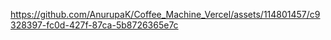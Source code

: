 








https://github.com/AnurupaK/Coffee_Machine_Vercel/assets/114801457/c9328397-fc0d-427f-87ca-5b8726365e7c





